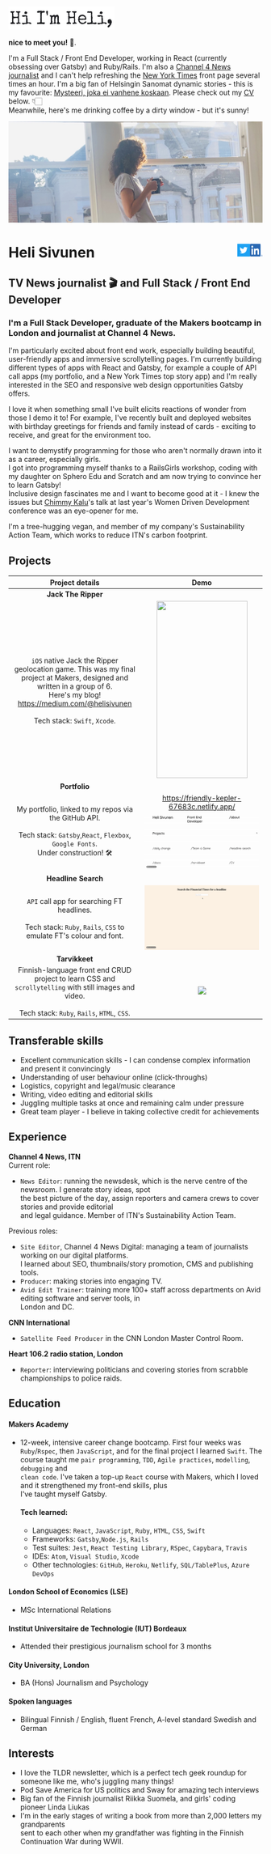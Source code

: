 <img class=one src="./public/My_name.png" width="210" height="45"/>


**nice to meet you!** 👋.  

I'm a Full Stack / Front End Developer, working in React (currently obsessing over Gatsby) and Ruby/Rails. I'm also a <a href="https://www.channel4.com/news/">Channel 4 News journalist</a> and I can't help refreshing the <a href="https://www.nytimes.com/">New York Times</a> front page several times an hour. I'm a big fan of Helsingin Sanomat dynamic stories - this is my favourite: <a href="https://dynamic.hs.fi/2020/bodom/">Mysteeri, joka ei vanhene koskaan</a>. Please check out my <a href="https://github.com/PacificRebel/CV">CV</a> below. 👇🏻  
Meanwhile, here's me drinking coffee by a dirty window - but it's sunny!

<img src="./public/Window_1.png"/>  

# Heli Sivunen <a  href="https://www.linkedin.com/in/heli-sivunen/"> <img align="right" src="/public/LI-In-Bug.png" width="25" height="25"/><a  href="https://twitter.com/Heli_Sivunen"> <img align="right" src="/public/Twitter_Social_Icon_Square_Color.png" width="25" height="25"/></a>

## TV News journalist 🎬 and Full Stack / Front End Developer

### I'm a Full Stack Developer, graduate of the Makers bootcamp in London and journalist at Channel 4 News.  
I'm particularly excited about front end work, especially building beautiful, user-friendly apps and immersive scrollytelling pages. I'm currently building different types of apps with React and Gatsby, for example a couple of API call apps (my portfolio, and a New York Times top story app)  and I'm
really interested in the SEO and responsive web design opportunities Gatsby offers.  

I love it when something small I've built elicits reactions of wonder from those I demo it to! For example, I've recently built and deployed
websites with birthday greetings for friends and family instead of cards - exciting to receive, and great for the environment too.   

I want to demystify programming for those who aren't normally drawn into it as a career, especially girls.  
I got into programming myself thanks to a RailsGirls workshop, coding with my daughter on Sphero Edu and Scratch and am now trying to convince her to learn  Gatsby!  
Inclusive design fascinates me and I want to become good at it - I knew the issues but <a href="https://www.chimmykalu.com/">Chimmy Kalu</a>'s talk at last year's Women Driven Development conference was an eye-opener for me.  

I'm a tree-hugging vegan, and member of my company's Sustainability Action Team, which works to reduce ITN's carbon footprint.

## Projects

|    Project details                                        |    Demo                                        |  
| :-------------------------------------------------: | :-------------------------------------------------: |  
|     **Jack The Ripper**
`iOS` native Jack the Ripper geolocation game. This was my final project at Makers,  designed and written in a group of 6. <br />Here's my blog! https://medium.com/@helisivunen <br /><br />Tech stack: `Swift`, `Xcode`.                   |     <img src="/public/JackTheRipper.gif" width="180" height="350"/>
|         **Portfolio**
|              My portfolio, linked to my repos via the GitHub API. <br /><br /> Tech stack: `Gatsby`,`React`, `Flexbox`, `Google Fonts`. <br /> Under construction! 🛠                                         |https://friendly-kepler-67683c.netlify.app/ <img src="/public/Portfolio.gif"/> |
|         **Headline Search**
|              `API` call app for searching FT headlines. <br /><br />Tech stack: `Ruby`, `Rails`, `CSS` to emulate FT's colour and font.                                          |  <img src="/public/FT.gif"/>|
|         **Tarvikkeet**                              |                                                   |
|              Finnish-language front end CRUD project to learn CSS and `scrollytelling` with still images and video. <br /><br /> Tech stack: `Ruby`, `Rails`, `HTML`, `CSS`.                                          | <img src="/public/Tarvikkeet_small.gif"/>

## Transferable skills

- Excellent communication skills - I can condense complex information and present it convincingly
- Understanding of user behaviour online (click-throughs)
- Logistics, copyright and legal/music clearance
- Writing, video editing and editorial skills
- Juggling multiple tasks at once and remaining calm under pressure
- Great team player - I believe in taking collective credit for achievements

## Experience

**Channel 4 News, ITN**     
Current role:
- `News Editor`: running the newsdesk, which is the nerve centre of the newsroom. I generate story ideas, spot  
  the best picture of the day, assign reporters and camera crews to cover stories and provide editorial  
  and legal guidance. Member of ITN's Sustainability Action Team.

Previous roles:   
- `Site Editor`, Channel 4 News Digital: managing a team of journalists working on our digital platforms.  
  I learned about SEO, thumbnails/story promotion, CMS and publishing tools.  
- `Producer`: making stories into engaging TV.
- `Avid Edit Trainer`: training more 100+ staff across departments on Avid editing software and server tools, in  
  London and DC.

**CNN International**   
- `Satellite Feed Producer` in the CNN London Master Control Room.  

**Heart 106.2 radio station, London**  
- `Reporter`: interviewing politicians and covering stories from scrabble championships to police raids.


## Education

#### Makers Academy

- 12-week, intensive career change bootcamp. First four weeks was `Ruby`/`Rspec`, then `JavaScript`, and for the
final project I learned `Swift`. The course taught me `pair programming`, `TDD`, `Agile practices`, `modelling`, `debugging` and  
`clean code`. I've taken a top-up `React` course with Makers, which I loved  and it strengthened my front-end skills, plus  
I've taught myself Gatsby.

    #### Tech learned:
    -	Languages: `React`, `JavaScript`, `Ruby`, `HTML`, `CSS`, `Swift`  
    -	Frameworks: `Gatsby`,`Node.js`, `Rails`  
    -	Test suites: `Jest`, `React Testing Library`, `RSpec`, `Capybara`, `Travis`  
    -	IDEs: `Atom`, `Visual Studio`, `Xcode`  
    -	Other technologies: `GitHub`, `Heroku`, `Netlify`, `SQL/TablePlus`, `Azure DevOps`   

#### London School of Economics (LSE)

- MSc International Relations

#### Institut Universitaire de Technologie (IUT) Bordeaux

- Attended their prestigious journalism school for 3 months

#### City University, London

- BA (Hons) Journalism and Psychology

#### Spoken languages

- Bilingual Finnish / English, fluent French, A-level standard Swedish and German


## Interests
- I love the TLDR newsletter, which is a perfect tech geek roundup for someone like me, who's juggling many things!
- Pod Save America for US politics and Sway for amazing tech interviews
- Big fan of the Finnish journalist Riikka Suomela, and girls' coding pioneer Linda Liukas
- I'm in the early stages of writing a book from more than 2,000 letters my grandparents  
  sent to each other when my grandfather was fighting in the Finnish Continuation War during WWII.
